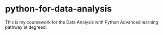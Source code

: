 # python-for-data-analysis
This is my coursework for the Data Analysis with Python Advanced learning pathway at degreed.
